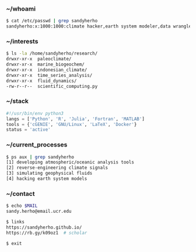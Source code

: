 ### ~/whoami
```bash
$ cat /etc/passwd | grep sandyherho
sandyherho:x:1000:1000:climate hacker,earth system modeler,data wrangler:/home/geoscience:/bin/bash
```

### ~/interests
```bash
$ ls -la /home/sandyherho/research/
drwxr-xr-x  paleoclimate/
drwxr-xr-x  marine_biogeochem/
drwxr-xr-x  indonesian_climate/
drwxr-xr-x  time_series_analysis/
drwxr-xr-x  fluid_dynamics/
-rw-r--r--  scientific_computing.py
```

### ~/stack
```python
#!/usr/bin/env python3
langs = ['Python', 'R', 'Julia', 'Fortran', 'MATLAB']
tools = {'cGENIE', 'GNU/Linux', 'LaTeX', 'Docker'}
status = 'active'
```

### ~/current_processes
```bash
$ ps aux | grep sandyherho
[1] developing atmospheric/oceanic analysis tools
[2] reverse-engineering climate signals  
[3] simulating geophysical fluids
[4] hacking earth system models
```

### ~/contact
```bash
$ echo $MAIL
sandy.herho@email.ucr.edu

$ links
https://sandyherho.github.io/
https://rb.gy/k09oz1  # scholar
```

```bash
$ exit
```
